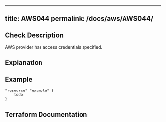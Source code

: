 
---
title: AWS044
permalink: /docs/aws/AWS044/
---


## Check Description

AWS provider has access credentials specified.

## Explanation

## Example

```
"resource" "example" {
	todo
}
```

## Terraform Documentation
